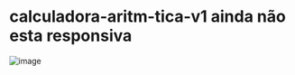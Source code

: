 # calculadora-aritm-tica-v1 ainda não esta responsiva

![image](https://github.com/7alexandree7/calculadora-aritm-tica-v1/assets/103005378/e879dfb5-3900-424e-8251-07922ed81d16)

